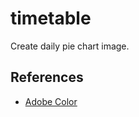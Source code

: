 # timetable
Create daily pie chart image.


## References
* [Adobe Color](https://color.adobe.com/ja/create/color-wheel)